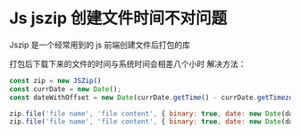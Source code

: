 # Js jszip 创建文件时间不对问题

Jszip 是一个经常用到的 js 前端创建文件后打包的库

打包后下载下来的文件的时间与系统时间会相差八个小时 解决方法：

```js
const zip = new JSZip()
const currDate = new Date();
const dateWithOffset = new Date(currDate.getTime() - currDate.getTimezoneOffset() * 60000);

zip.file('file name', 'file content', { binary: true, date: new Date(dateWithOffset) })
zip.file('file name', 'file content', { binary: true, date: new Date(dateWithOffset) })
```

